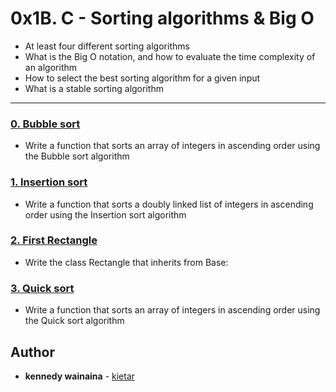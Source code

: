 # 0x1B. C - Sorting algorithms & Big O


* At least four different sorting algorithms
* What is the Big O notation, and how to evaluate the time complexity of an algorithm
* How to select the best sorting algorithm for a given input
* What is a stable sorting algorithm

---

### [0. Bubble sort](0-bubble_sort.c)
* Write a function that sorts an array of integers in ascending order using the Bubble sort algorithm

### [1. Insertion sort](1-insertion_sort_list.c)
* Write a function that sorts a doubly linked list of integers in ascending order using the Insertion sort algorithm


### [2. First Rectangle](./models/rectangle.py)
* Write the class Rectangle that inherits from Base:


### [3. Quick sort](3-quick_sort.c)
* Write a function that sorts an array of integers in ascending order using the Quick sort algorithm


## Author
* **kennedy wainaina** - [kietar](https://github.com/kietar)

